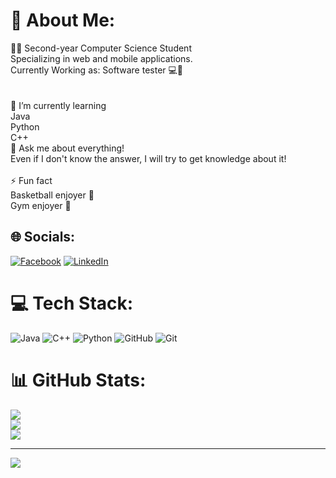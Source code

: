 # 💫 About Me:
👨‍🎓 Second-year Computer Science Student  <br>Specializing in web and mobile applications.<br> Currently Working as: Software tester 💻🤳 <br><br><br>🌱 I’m currently learning <br>Java<br>Python<br>C++<br> 💬 Ask me about everything! <br>Even if I don't know the answer, I will try to get knowledge about it!<br><br>⚡ Fun fact<br>Basketball enjoyer 🏀<br>Gym enjoyer 💪 


## 🌐 Socials:
[![Facebook](https://img.shields.io/badge/Facebook-%231877F2.svg?logo=Facebook&logoColor=white)](https://facebook.com/KolegaFifi) [![LinkedIn](https://img.shields.io/badge/LinkedIn-%230077B5.svg?logo=linkedin&logoColor=white)](https://linkedin.com/in/filip-nieć-9bb33126a) 

# 💻 Tech Stack:
![Java](https://img.shields.io/badge/java-%23ED8B00.svg?style=for-the-badge&logo=openjdk&logoColor=white) ![C++](https://img.shields.io/badge/c++-%2300599C.svg?style=for-the-badge&logo=c%2B%2B&logoColor=white) ![Python](https://img.shields.io/badge/python-3670A0?style=for-the-badge&logo=python&logoColor=ffdd54) ![GitHub](https://img.shields.io/badge/github-%23121011.svg?style=for-the-badge&logo=github&logoColor=white) ![Git](https://img.shields.io/badge/git-%23F05033.svg?style=for-the-badge&logo=git&logoColor=white)
# 📊 GitHub Stats:
![](https://github-readme-stats.vercel.app/api?username=xFeeNee&theme=panda&hide_border=true&include_all_commits=true&count_private=true)<br/>
![](https://github-readme-streak-stats.herokuapp.com/?user=xFeeNee&theme=panda&hide_border=true)<br/>
![](https://github-readme-stats.vercel.app/api/top-langs/?username=xFeeNee&theme=panda&hide_border=true&include_all_commits=true&count_private=true&layout=compact)

---
[![](https://visitcount.itsvg.in/api?id=xFeeNee&icon=0&color=10)](https://visitcount.itsvg.in)

<!-- Proudly created with GPRM ( https://gprm.itsvg.in ) -->
